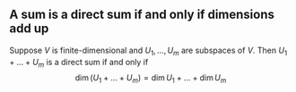 ## A sum is a direct sum if and only if dimensions add up

Suppose $V$ is finite-dimensional and $U_1,\dots,U_m$ are subspaces of $V$. Then $U_1+\dots+U_m$ is a direct sum if and only if
$$
\dim(U_1+\dots+U_m) = \dim U_1 + \dots + \dim U_m
$$
